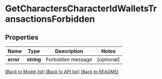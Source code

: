 # GetCharactersCharacterIdWalletsTransactionsForbidden

## Properties
Name | Type | Description | Notes
------------ | ------------- | ------------- | -------------
**error** | **string** | Forbidden message | [optional] 

[[Back to Model list]](../README.md#documentation-for-models) [[Back to API list]](../README.md#documentation-for-api-endpoints) [[Back to README]](../README.md)


